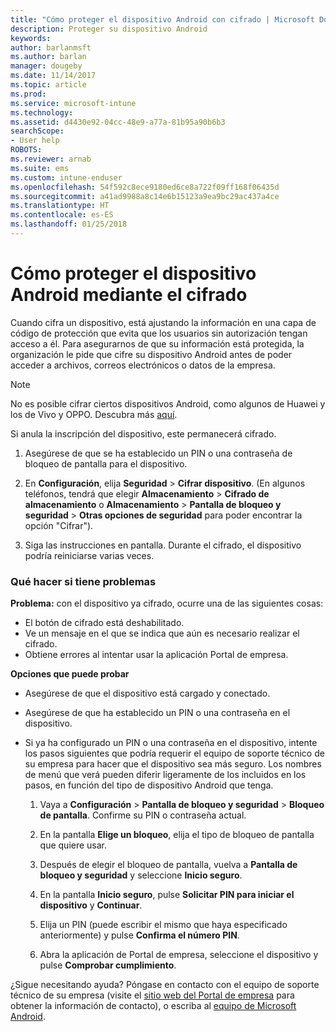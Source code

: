```yaml
---
title: "Cómo proteger el dispositivo Android con cifrado | Microsoft Docs"
description: Proteger su dispositivo Android
keywords: 
author: barlanmsft
ms.author: barlan
manager: dougeby
ms.date: 11/14/2017
ms.topic: article
ms.prod: 
ms.service: microsoft-intune
ms.technology: 
ms.assetid: d4430e92-04cc-48e9-a77a-81b95a90b6b3
searchScope:
- User help
ROBOTS: 
ms.reviewer: arnab
ms.suite: ems
ms.custom: intune-enduser
ms.openlocfilehash: 54f592c8ece9180ed6ce8a722f09ff168f06435d
ms.sourcegitcommit: a41ad9988a8c14e6b15123a9ea9bc29ac437a4ce
ms.translationtype: HT
ms.contentlocale: es-ES
ms.lasthandoff: 01/25/2018
---
```

# <a name="how-to-protect-your-android-device-using-encryption"></a>Cómo proteger el dispositivo Android mediante el cifrado

Cuando cifra un dispositivo, está ajustando la información en una capa de código de protección que evita que los usuarios sin autorización tengan acceso a él. Para asegurarnos de que su información está protegida, la organización le pide que cifre su dispositivo Android antes de poder acceder a archivos, correos electrónicos o datos de la empresa.

> [!Note]
> No es posible cifrar ciertos dispositivos Android, como algunos de Huawei y los de Vivo y OPPO. Descubra más [aquí](your-device-appears-encrypted-but-cp-says-otherwise-android.md).

Si anula la inscripción del dispositivo, este permanecerá cifrado.

1.  Asegúrese de que se ha establecido un PIN o una contraseña de bloqueo de pantalla para el dispositivo.

2.  En **Configuración**, elija **Seguridad** > **Cifrar dispositivo**.
    (En algunos teléfonos, tendrá que elegir **Almacenamiento** > **Cifrado de almacenamiento** o **Almacenamiento** > **Pantalla de bloqueo y seguridad** > **Otras opciones de seguridad** para poder encontrar la opción "Cifrar").

3.  Siga las instrucciones en pantalla. Durante el cifrado, el dispositivo podría reiniciarse varias veces.

### <a name="what-to-do-if-you-have-issues"></a>Qué hacer si tiene problemas
**Problema:** con el dispositivo ya cifrado, ocurre una de las siguientes cosas:

- El botón de cifrado está deshabilitado.
- Ve un mensaje en el que se indica que aún es necesario realizar el cifrado.
- Obtiene errores al intentar usar la aplicación Portal de empresa.

**Opciones que puede probar**

- Asegúrese de que el dispositivo está cargado y conectado.
- Asegúrese de que ha establecido un PIN o una contraseña en el dispositivo.
- Si ya ha configurado un PIN o una contraseña en el dispositivo, intente los pasos siguientes que podría requerir el equipo de soporte técnico de su empresa para hacer que el dispositivo sea más seguro. Los nombres de menú que verá pueden diferir ligeramente de los incluidos en los pasos, en función del tipo de dispositivo Android que tenga.

    1. Vaya a **Configuración** > **Pantalla de bloqueo y seguridad** > **Bloqueo de pantalla**. Confirme su PIN o contraseña actual.

    2. En la pantalla **Elige un bloqueo**, elija el tipo de bloqueo de pantalla que quiere usar. 

    3. Después de elegir el bloqueo de pantalla, vuelva a **Pantalla de bloqueo y seguridad** y seleccione **Inicio seguro**. 
    
    4. En la pantalla **Inicio seguro**, pulse **Solicitar PIN para iniciar el dispositivo** y **Continuar**.

    5. Elija un PIN (puede escribir el mismo que haya especificado anteriormente) y pulse **Confirma el número PIN**.

    6. Abra la aplicación de Portal de empresa, seleccione el dispositivo y pulse **Comprobar cumplimiento**.

¿Sigue necesitando ayuda? Póngase en contacto con el equipo de soporte técnico de su empresa (visite el [sitio web del Portal de empresa](https://portal.manage.microsoft.com#HelpDeskDialog) para obtener la información de contacto), o escriba al <a href="mailto:wintunedroidfbk@microsoft.com?subject=I'm having trouble with encryption on my Android device&body=Describe the issue you're experiencing here.">equipo de Microsoft Android</a>.
